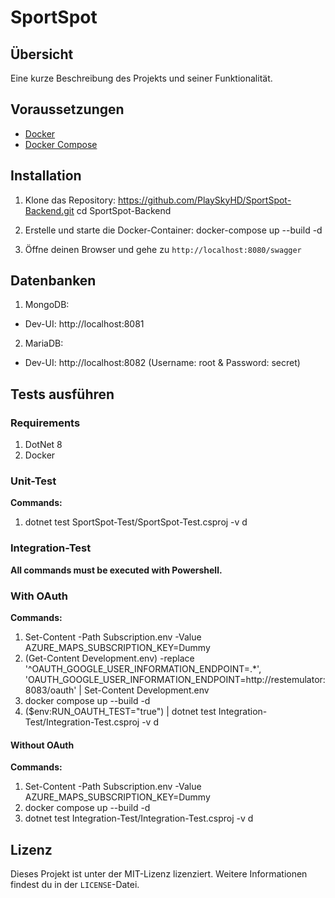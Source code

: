 # SportSpot

## Übersicht

Eine kurze Beschreibung des Projekts und seiner Funktionalität.

## Voraussetzungen

- [Docker](https://www.docker.com/get-started)
- [Docker Compose](https://docs.docker.com/compose/install/)

## Installation

1. Klone das Repository:
   https://github.com/PlaySkyHD/SportSpot-Backend.git
   cd SportSpot-Backend

2. Erstelle und starte die Docker-Container:
   docker-compose up --build -d

3. Öffne deinen Browser und gehe zu `http://localhost:8080/swagger`

## Datenbanken

1. MongoDB:
  - Dev-UI: http://localhost:8081
2. MariaDB:
  - Dev-UI: http://localhost:8082 (Username: root & Password: secret)

## Tests ausführen

### Requirements
1. DotNet 8
2. Docker

### Unit-Test
**Commands:**
1. dotnet test SportSpot-Test/SportSpot-Test.csproj -v d

### Integration-Test

**All commands must be executed with Powershell.**

### With OAuth
**Commands:**
1. Set-Content -Path Subscription.env -Value AZURE_MAPS_SUBSCRIPTION_KEY=Dummy
2. (Get-Content Development.env) -replace '^OAUTH_GOOGLE_USER_INFORMATION_ENDPOINT=.*', 'OAUTH_GOOGLE_USER_INFORMATION_ENDPOINT=http://restemulator:8083/oauth' | Set-Content Development.env
2. docker compose up --build -d
3. ($env:RUN_OAUTH_TEST="true") | dotnet test Integration-Test/Integration-Test.csproj -v d

#### Without OAuth
**Commands:**
1. Set-Content -Path Subscription.env -Value AZURE_MAPS_SUBSCRIPTION_KEY=Dummy
2. docker compose up --build -d
3. dotnet test Integration-Test/Integration-Test.csproj -v d

## Lizenz

Dieses Projekt ist unter der MIT-Lizenz lizenziert. Weitere Informationen findest du in der `LICENSE`-Datei.
